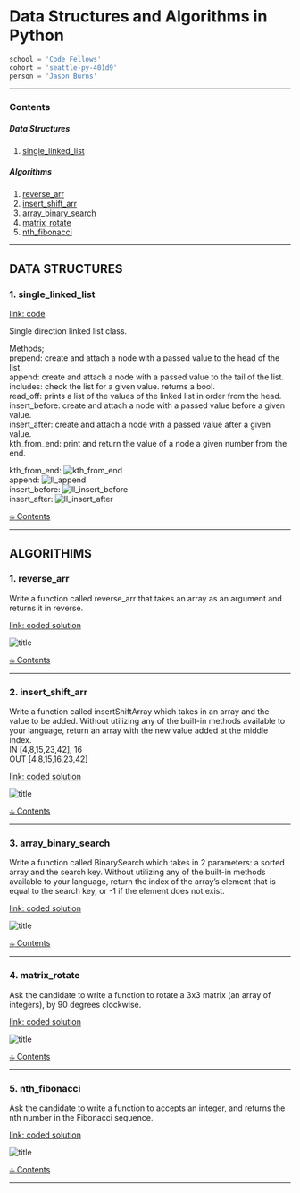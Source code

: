 # Data Structures and Algorithms in Python
```python
school = 'Code Fellows'
cohort = 'seattle-py-401d9'
person = 'Jason Burns'
```
---
<a id="contents"></a>

### Contents <br>

##### Data Structures <br>

1. [single_linked_list](#single_linked_list)

##### Algorithms <br>

1. [reverse_arr](#reverse_arr)
2. [insert_shift_arr](#insert_shift_arr)
3. [array_binary_search](#array_binary_search)
4. [matrix_rotate](#matrix_rotate)
5. [nth_fibonacci](#nth_fibonacci)

---

## DATA STRUCTURES


<a id="single_linked_list"></a>
### 1. single_linked_list <br>

[link: code](https://github.com/jasonb315/data_structures_and_algorithms/tree/master/data_structures/linked_lists)<br>

Single direction linked list class.<br>

Methods;<br>
prepend: create and attach a node with a passed value to the head of the list.<br>
append: create and attach a node with a passed value to the tail of the list.<br>
includes: check the list for a given value. returns a bool.<br>
read_off: prints a list of the values of the linked list in order from the head.<br>
insert_before: create and attach a node with a passed value before a given value.<br>
insert_after: create and attach a node with a passed value after a given value.<br>
kth_from_end: print and return the value of a node a given number from the end.<br>


kth_from_end:
![kth_from_end](https://github.com/jasonb315/data_structures_and_algorithms/blob/master/assets/kth_from_end.jpg) <br>
append:
![ll_append](https://github.com/jasonb315/data_structures_and_algorithms/blob/master/assets/ll_append.jpg) <br>
insert_before:
![ll_insert_before](https://github.com/jasonb315/data_structures_and_algorithms/blob/master/assets/ll_insert_before.jpg) <br>
insert_after:
![ll_insert_after](https://github.com/jasonb315/data_structures_and_algorithms/blob/master/assets/ll_insert_after.jpg) <br>

[:top: Contents](#contents)

---

## ALGORITHIMS


<a id="reverse_arr"></a>
### 1. reverse_arr <br>

Write a function called reverse_arr that takes an array as an argument and returns it in reverse.

[link: coded solution](https://github.com/jasonb315/data_structures_and_algorithms/tree/master/challenges/reverse_array)

![title](https://github.com/jasonb315/data_structures_and_algorithms/blob/master/assets/reverse_array.jpg) <br>

[:top: Contents](#contents)

---

<a id="insert_shift_arr"></a>
### 2. insert_shift_arr <br>

Write a function called insertShiftArray which takes in an array and the value to be added. Without utilizing any of the built-in methods available to your language, return an array with the new value added at the middle index.<br>
IN [4,8,15,23,42], 16<br>
OUT [4,8,15,16,23,42]<br>

[link: coded solution](https://github.com/jasonb315/data_structures_and_algorithms/tree/master/challenges/array_shift)

![title](https://github.com/jasonb315/data_structures_and_algorithms/blob/master/assets/01_insert_shift_arr.jpg) <br>

[:top: Contents](#contents)

---

<a id="array_binary_search"></a>
### 3. array_binary_search <br>

Write a function called BinarySearch which takes in 2 parameters: a sorted array and the search key. Without utilizing any of the built-in methods available to your language, return the index of the array’s element that is equal to the search key, or -1 if the element does not exist.

[link: coded solution](https://github.com/jasonb315/data_structures_and_algorithms/tree/master/challenges/array_binary_search)

![title](https://github.com/jasonb315/data_structures_and_algorithms/blob/master/assets/02_array_binary_search.jpg) <br>

[:top: Contents](#contents)

---

<a id="matrix_rotate"></a>
### 4. matrix_rotate <br>

Ask the candidate to write a function to rotate a 3x3 matrix (an array of integers), by 90 degrees clockwise.

[link: coded solution](https://github.com/jasonb315/data_structures_and_algorithms/tree/master/challenges/matrix_rotate)

![title](https://github.com/jasonb315/data_structures_and_algorithms/blob/master/assets/matrix_rotate.jpg) <br>

[:top: Contents](#contents)

---

<a id="nth_fibonacci"></a>
### 5. nth_fibonacci <br>

Ask the candidate to write a function to accepts an integer, and returns the nth number in the Fibonacci sequence.

[link: coded solution](https://github.com/jasonb315/data_structures_and_algorithms/tree/master/challenges/nth_fibonacci)

![title](https://github.com/jasonb315/data_structures_and_algorithms/blob/master/assets/nth%20fibonacci.jpg) <br>

[:top: Contents](#contents)

---


<!--
<a id="NAME"></a>
### X. NAME <br>

>des of problem

![title](https://github.com/jasonb315/data-structures-and-algorithms/blob/master/assets/NAME.jpg) <br>

[:top: Contents](#contents)

---
-->


<!--
Links:
http://github.com - automatic!
[GitHub](http://github.com)
-->

<!--
  * [1. NAME](#NAME)
-->
